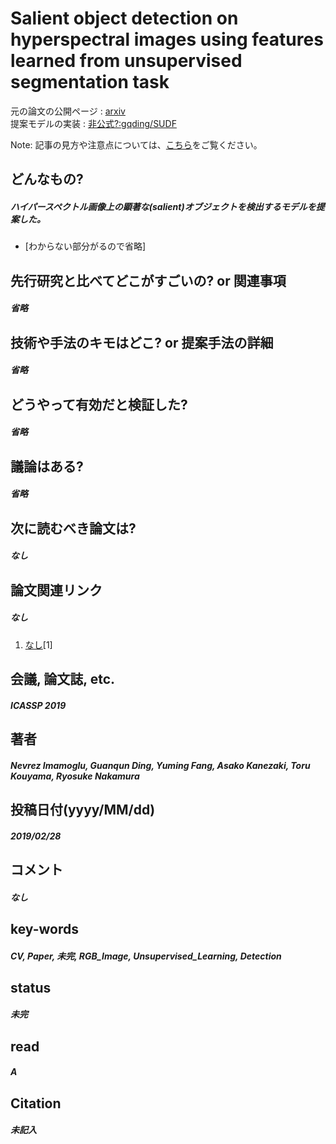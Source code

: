 # Salient object detection on hyperspectral images using features learned from unsupervised segmentation task

元の論文の公開ページ : [arxiv](https://arxiv.org/abs/1902.10993)  
提案モデルの実装 : [非公式?:gqding/SUDF](https://github.com/gqding/SUDF)  

Note: 記事の見方や注意点については、[こちら](/)をご覧ください。

## どんなもの?
##### ハイパースペクトル画像上の顕著な(salient)オブジェクトを検出するモデルを提案した。
- [わからない部分がるので省略]

## 先行研究と比べてどこがすごいの? or 関連事項
##### 省略

## 技術や手法のキモはどこ? or 提案手法の詳細
##### 省略

## どうやって有効だと検証した?
##### 省略

## 議論はある?
##### 省略

## 次に読むべき論文は?
##### なし

## 論文関連リンク
##### なし
1. [なし]()[1]

## 会議, 論文誌, etc.
##### ICASSP 2019

## 著者
##### Nevrez Imamoglu, Guanqun Ding, Yuming Fang, Asako Kanezaki, Toru Kouyama, Ryosuke Nakamura

## 投稿日付(yyyy/MM/dd)
##### 2019/02/28

## コメント
##### なし

## key-words
##### CV, Paper, 未完, RGB_Image, Unsupervised_Learning,  Detection

## status
##### 未完

## read
##### A

## Citation
##### 未記入
